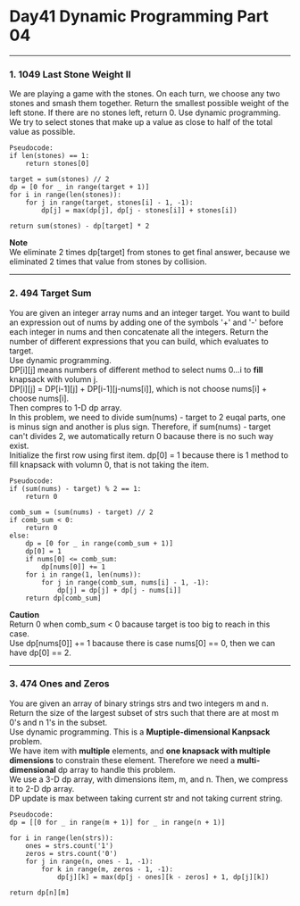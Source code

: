 # Day41 Dynamic Programming Part 04

---

### 1. 1049 Last Stone Weight II
We are playing a game with the stones. On each turn, we choose any two stones and smash them together. Return the smallest possible weight of the left stone. If there are no stones left, return 0. 
Use dynamic programming.  
We try to select stones that make up a value as close to half of the total value as possible.  

```
Pseudocode:
if len(stones) == 1:
    return stones[0]

target = sum(stones) // 2
dp = [0 for _ in range(target + 1)]
for i in range(len(stones)):
    for j in range(target, stones[i] - 1, -1):
        dp[j] = max(dp[j], dp[j - stones[i]] + stones[i])

return sum(stones) - dp[target] * 2
```
**Note**  
We eliminate 2 times dp[target] from stones to get final answer, because we eliminated 2 times that value from stones by collision.  

---

### 2. 494 Target Sum
You are given an integer array nums and an integer target. You want to build an expression out of nums by adding one of the symbols '+' and '-' before each integer in nums and then concatenate all the integers. Return the number of different expressions that you can build, which evaluates to target.  
Use dynamic programming.  
DP[i][j] means numbers of different method to select nums 0...i to **fill** knapsack with volumn j.  
DP[i][j] = DP[i-1][j] + DP[i-1][j-nums[i]], which is not choose nums[i] + choose nums[i].  
Then compres to 1-D dp array.  
In this problem, we need to divide sum(nums) - target to 2 euqal parts, one is minus sign and another is plus sign. Therefore, if sum(nums) - target can't divides 2, we automatically return 0 bacause there is no such way exist.  
Initialize the first row using first item. dp[0] = 1 because there is 1 method to fill knapsack with volumn 0, that is not taking the item.  

```
Pseudocode:
if (sum(nums) - target) % 2 == 1:
    return 0

comb_sum = (sum(nums) - target) // 2
if comb_sum < 0:
    return 0
else:
    dp = [0 for _ in range(comb_sum + 1)]
    dp[0] = 1
    if nums[0] <= comb_sum:
        dp[nums[0]] += 1
    for i in range(1, len(nums)):
        for j in range(comb_sum, nums[i] - 1, -1):
            dp[j] = dp[j] + dp[j - nums[i]]
    return dp[comb_sum]
```
**Caution**  
Return 0 when comb_sum < 0 bacause target is too big to reach in this case.  
Use dp[nums[0]] += 1 bacause there is case nums[0] == 0, then we can have dp[0] == 2.  

---

### 3. 474 Ones and Zeros
You are given an array of binary strings strs and two integers m and n. Return the size of the largest subset of strs such that there are at most m 0's and n 1's in the subset.  
Use dynamic programming. This is a **Muptiple-dimensional Kanpsack** problem.  
We have item with **multiple** elements, and **one knapsack with multiple dimensions** to constrain these element. Therefore we need a **multi-dimensional** dp array to handle this problem.  
We use a 3-D dp array, with dimensions item, m, and n. Then, we compress it to 2-D dp array.  
DP update is max between taking current str and not taking current string.  

```
Pseudocode:
dp = [[0 for _ in range(m + 1)] for _ in range(n + 1)]

for i in range(len(strs)):
    ones = strs.count('1')
    zeros = strs.count('0')
    for j in range(n, ones - 1, -1):
        for k in range(m, zeros - 1, -1):
            dp[j][k] = max(dp[j - ones][k - zeros] + 1, dp[j][k])

return dp[n][m]
```
